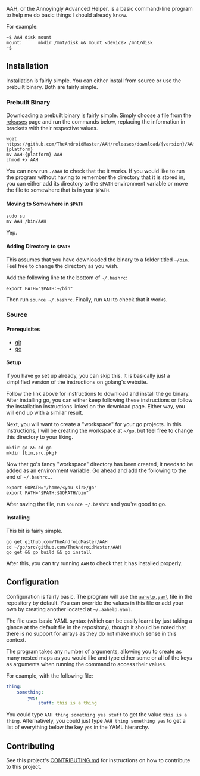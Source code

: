 AAH, or the Annoyingly Advanced Helper, is a basic command-line program to help me do basic things I should already know.

For example:

```
~$ AAH disk mount
mount: 		mkdir /mnt/disk && mount <device> /mnt/disk
~$
```

## Installation

Installation is fairly simple. You can either install from source or use the prebuilt binary. Both are fairly simple.

### Prebuilt Binary

Downloading a prebuilt binary is fairly simple. Simply choose a file from the [releases](../../releases) page and run the commands below, replacing the information in brackets with their respective values.

```shell
wget https://github.com/TheAndroidMaster/AAH/releases/download/{version}/AAH-{platform}
mv AAH-{platform} AAH
chmod +x AAH
```

You can now run `./AAH` to check that the it works. If you would like to run the program without having to remember the directory that it is stored in, you can either add its directory to the `$PATH` environment variable or move the file to somewhere that is in your `$PATH`.

#### Moving to Somewhere in `$PATH`

```shell
sudo su
mv AAH /bin/AAH
```

Yep.

#### Adding Directory to `$PATH`

This assumes that you have downloaded the binary to a folder titled `~/bin`. Feel free to change the directory as you wish.

Add the following line to the bottom of `~/.bashrc`:

```shell
export PATH="$PATH:~/bin"
```

Then run `source ~/.bashrc`. Finally, run `AAH` to check that it works.

### Source

#### Prerequisites

- [git](https://git-scm.org/downloads)
- [go](https://golang.org/dl/)

#### Setup

If you have `go` set up already, you can skip this. It is basically just a simplified version of the instructions on golang's website.

Follow the link above for instructions to download and install the go binary. After installing go, you can either keep following these instructions or follow the installation instructions linked on the download page. Either way, you will end up with a similar result.

Next, you will want to create a "workspace" for your go projects. In this instructions, I will be creating the workspace at `~/go`, but feel free to change this directory to your liking.

```shell
mkdir go && cd go
mkdir {bin,src,pkg}
```

Now that go's fancy "workspace" directory has been created, it needs to be added as an environment variable. Go ahead and add the following to the end of `~/.bashrc`...

```shell
export GOPATH="/home/<you sir>/go"
export PATH="$PATH:$GOPATH/bin"
```

After saving the file, run `source ~/.bashrc` and you're good to go.

#### Installing

This bit is fairly simple.

```shell
go get github.com/TheAndroidMaster/AAH
cd ~/go/src/github.com/TheAndroidMaster/AAH
go get && go build && go install
```

After this, you can try running `AAH` to check that it has installed properly.

## Configuration

Configuration is fairly basic. The program will use the [`aahelp.yaml`](./aahelp.yaml) file in the repository by default. You can override the values in this file or add your own by creating another located at `~/.aahelp.yaml`.

The file uses basic YAML syntax (which can be easily learnt by just taking a glance at the default file in the repository), though it should be noted that there is no support for arrays as they do not make much sense in this context.

The program takes any number of arguments, allowing you to create as many nested maps as you would like and type either some or all of the keys as arguments when running the command to access their values.

For example, with the following file:

```yaml
thing:
    something:
        yes:
            stuff: this is a thing
```

You could type `AAH thing something yes stuff` to get the value `this is a thing`. Alternatively, you could just type `AAH thing something yes` to get a list of everything below the key `yes` in the YAML hierarchy.

## Contributing

See this project's [CONTRIBUTING.md](./.github/CONTRIBUTING.md) for instructions on how to contribute to this project.
